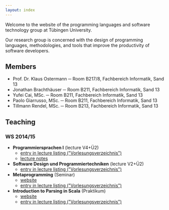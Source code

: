 ```yaml
---
layout: index
---
```


Welcome to the website of the programming languages and software technology group at Tübingen University.

Our research group is concerned with the design of programming languages, methodologies, and tools that improve the productivity of software developers.

## Members
* Prof. Dr. Klaus Ostermann ─ Room B217/8, Fachbereich Informatik, Sand 13
* Jonathan Brachthäuser ─ Room B211, Fachbereich Informatik, Sand 13
* Yufei Cai, MSc. ─ Room B211, Fachbereich Informatik, Sand 13
* Paolo Giarrusso, MSc. ─ Room B211, Fachbereich Informatik, Sand 13
* Tillmann Rendel, MSc. ─ Room B213, Fachbereich Informatik, Sand 13

## Teaching

### WS 2014/15

* **Programmiersprachen I** (lecture V4+Ü2)
  - [entry in lecture listing ("Vorlesungsverzeichnis")](http://campus.verwaltung.uni-tuebingen.de/lsfpublic/rds?state=verpublish&status=init&vmfile=no&publishid=113711&moduleCall=webInfo&publishConfFile=webInfo&publishSubDir=veranstaltung)
  - [lecture notes](https://github.com/klauso/PL1-2014)
* **Software Design und Programmiertechniken** (lecture V2+Ü2)
  - [entry in lecture listing ("Vorlesungsverzeichnis")](http://campus.verwaltung.uni-tuebingen.de/lsfpublic/rds?state=verpublish&status=init&vmfile=no&publishid=113720&moduleCall=webInfo&publishConfFile=webInfo&publishSubDir=veranstaltung)
* **Metaprogramming** (Seminar)
  - [website](ws14-metaprogramming.html)
  - [entry in lecture listing ("Vorlesungsverzeichnis")](http://campus.verwaltung.uni-tuebingen.de/lsfpublic/rds?state=verpublish&status=init&vmfile=no&publishid=114223&moduleCall=webInfo&publishConfFile=webInfo&publishSubDir=veranstaltung)
* **Introduction to Parsing in Scala** (Praktikum)
  - [website](http://yfcai.github.io/scala/)
  - [entry in lecture listing ("Vorlesungsverzeichnis")](http://campus.verwaltung.uni-tuebingen.de/lsfpublic/rds?state=verpublish&status=init&vmfile=no&publishid=113956&moduleCall=webInfo&publishConfFile=webInfo&publishSubDir=veranstaltung)
